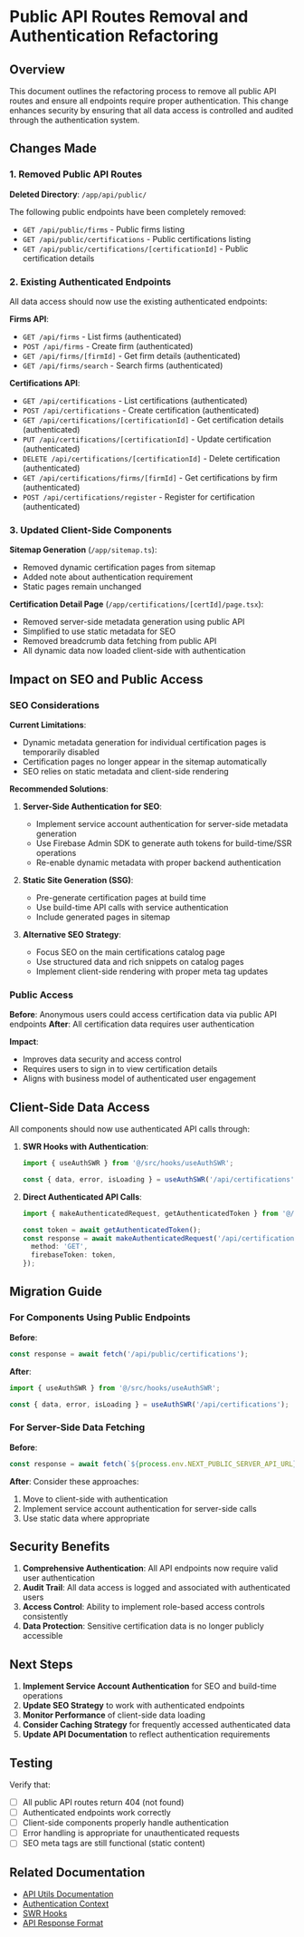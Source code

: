 # Public API Routes Removal and Authentication Refactoring

## Overview

This document outlines the refactoring process to remove all public API routes and ensure all endpoints require proper authentication. This change enhances security by ensuring that all data access is controlled and audited through the authentication system.

## Changes Made

### 1. Removed Public API Routes

**Deleted Directory**: `/app/api/public/`

The following public endpoints have been completely removed:

- `GET /api/public/firms` - Public firms listing
- `GET /api/public/certifications` - Public certifications listing
- `GET /api/public/certifications/[certificationId]` - Public certification details

### 2. Existing Authenticated Endpoints

All data access should now use the existing authenticated endpoints:

**Firms API**:

- `GET /api/firms` - List firms (authenticated)
- `POST /api/firms` - Create firm (authenticated)
- `GET /api/firms/[firmId]` - Get firm details (authenticated)
- `GET /api/firms/search` - Search firms (authenticated)

**Certifications API**:

- `GET /api/certifications` - List certifications (authenticated)
- `POST /api/certifications` - Create certification (authenticated)
- `GET /api/certifications/[certificationId]` - Get certification details (authenticated)
- `PUT /api/certifications/[certificationId]` - Update certification (authenticated)
- `DELETE /api/certifications/[certificationId]` - Delete certification (authenticated)
- `GET /api/certifications/firms/[firmId]` - Get certifications by firm (authenticated)
- `POST /api/certifications/register` - Register for certification (authenticated)

### 3. Updated Client-Side Components

**Sitemap Generation** (`/app/sitemap.ts`):

- Removed dynamic certification pages from sitemap
- Added note about authentication requirement
- Static pages remain unchanged

**Certification Detail Page** (`/app/certifications/[certId]/page.tsx`):

- Removed server-side metadata generation using public API
- Simplified to use static metadata for SEO
- Removed breadcrumb data fetching from public API
- All dynamic data now loaded client-side with authentication

## Impact on SEO and Public Access

### SEO Considerations

**Current Limitations**:

- Dynamic metadata generation for individual certification pages is temporarily disabled
- Certification pages no longer appear in the sitemap automatically
- SEO relies on static metadata and client-side rendering

**Recommended Solutions**:

1. **Server-Side Authentication for SEO**:

   - Implement service account authentication for server-side metadata generation
   - Use Firebase Admin SDK to generate auth tokens for build-time/SSR operations
   - Re-enable dynamic metadata with proper backend authentication

2. **Static Site Generation (SSG)**:

   - Pre-generate certification pages at build time
   - Use build-time API calls with service authentication
   - Include generated pages in sitemap

3. **Alternative SEO Strategy**:
   - Focus SEO on the main certifications catalog page
   - Use structured data and rich snippets on catalog pages
   - Implement client-side rendering with proper meta tag updates

### Public Access

**Before**: Anonymous users could access certification data via public API endpoints
**After**: All certification data requires user authentication

**Impact**:

- Improves data security and access control
- Requires users to sign in to view certification details
- Aligns with business model of authenticated user engagement

## Client-Side Data Access

All components should now use authenticated API calls through:

1. **SWR Hooks with Authentication**:

   ```typescript
   import { useAuthSWR } from '@/src/hooks/useAuthSWR';

   const { data, error, isLoading } = useAuthSWR('/api/certifications');
   ```

2. **Direct Authenticated API Calls**:

   ```typescript
   import { makeAuthenticatedRequest, getAuthenticatedToken } from '@/src/lib/api-utils';

   const token = await getAuthenticatedToken();
   const response = await makeAuthenticatedRequest('/api/certifications', {
     method: 'GET',
     firebaseToken: token,
   });
   ```

## Migration Guide

### For Components Using Public Endpoints

**Before**:

```typescript
const response = await fetch('/api/public/certifications');
```

**After**:

```typescript
import { useAuthSWR } from '@/src/hooks/useAuthSWR';

const { data, error, isLoading } = useAuthSWR('/api/certifications');
```

### For Server-Side Data Fetching

**Before**:

```typescript
const response = await fetch(`${process.env.NEXT_PUBLIC_SERVER_API_URL}/api/public/certifications`);
```

**After**:
Consider these approaches:

1. Move to client-side with authentication
2. Implement service account authentication for server-side calls
3. Use static data where appropriate

## Security Benefits

1. **Comprehensive Authentication**: All API endpoints now require valid user authentication
2. **Audit Trail**: All data access is logged and associated with authenticated users
3. **Access Control**: Ability to implement role-based access controls consistently
4. **Data Protection**: Sensitive certification data is no longer publicly accessible

## Next Steps

1. **Implement Service Account Authentication** for SEO and build-time operations
2. **Update SEO Strategy** to work with authenticated endpoints
3. **Monitor Performance** of client-side data loading
4. **Consider Caching Strategy** for frequently accessed authenticated data
5. **Update API Documentation** to reflect authentication requirements

## Testing

Verify that:

- [ ] All public API routes return 404 (not found)
- [ ] Authenticated endpoints work correctly
- [ ] Client-side components properly handle authentication
- [ ] Error handling is appropriate for unauthenticated requests
- [ ] SEO meta tags are still functional (static content)

## Related Documentation

- [API Utils Documentation](./api-utils.md)
- [Authentication Context](./firebase-auth-context-refactoring.md)
- [SWR Hooks](./auth-performance-optimization.md)
- [API Response Format](./api-response-format-refactoring.md)
